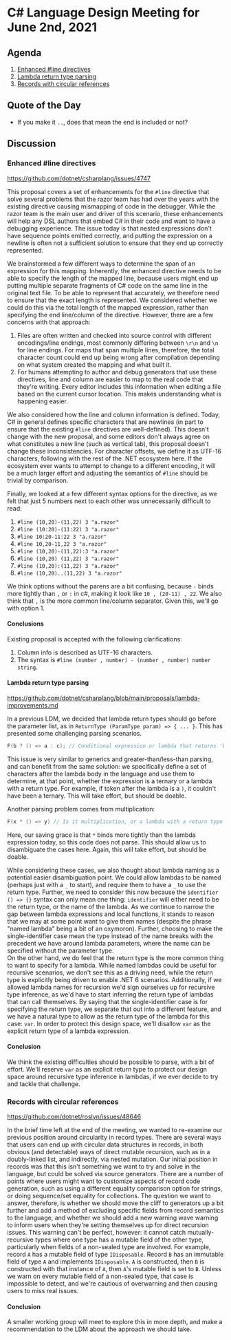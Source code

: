 # C# Language Design Meeting for June 2nd, 2021

## Agenda

1. [Enhanced #line directives](#enhanced-line-directives)
2. [Lambda return type parsing](#lambda-return-type-parsing)
3. [Records with circular references](#records-with-circular-references)

## Quote of the Day

* If you make it `..`, does that mean the end is included or not?

## Discussion

### Enhanced #line directives

https://github.com/dotnet/csharplang/issues/4747

This proposal covers a set of enhancements for the `#line` directive that solve several problems that the razor team has had over the years with
the existing directive causing mismapping of code in the debugger. While the razor team is the main user and driver of this scenario, these enhancements
will help any DSL authors that embed C# in their code and want to have a debugging experience. The issue today is that nested expressions don't have
sequence points emitted correctly, and putting the expression on a newline is often not a sufficient solution to ensure that they end up correctly
represented.

We brainstormed a few different ways to determine the span of an expression for this mapping. Inherently, the enhanced directive needs to be able to
specify the length of the mapped line, because users might end up putting multiple separate fragments of C# code on the same line in the original text
file. To be able to represent that accurately, we therefore need to ensure that the exact length is represented. We considered whether we could do this
via the total length of the mapped expression, rather than specifying the end line/column of the directive. However, there are a few concerns with that
approach:

1. Files are often written and checked into source control with different encodings/line endings, most commonly differing between `\r\n` and `\n` for
line endings. For maps that span multiple lines, therefore, the total character count could end up being wrong after compilation depending on what system
created the mapping and what built it.
2. For humans attempting to author and debug generators that use these directives, line and column are easier to map to the real code that they're writing.
Every editor includes this information when editing a file based on the current cursor location. This makes understanding what is happening easier.

We also considered how the line and column information is defined. Today, C# in general defines specific characters that are newlines (in part to ensure
that the existing `#line` directives are well-defined). This doesn't change with the new proposal, and some editors don't always agree on what constitutes
a new line (such as vertical tab), this proposal doesn't change these inconsistencies. For character offsets, we define it as UTF-16 characters, following
with the rest of the .NET ecosystem here. If the ecosystem ever wants to attempt to change to a different encoding, it will be a much larger effort and
adjusting the semantics of `#line` should be trivial by comparison.

Finally, we looked at a few different syntax options for the directive, as we felt that just 5 numbers next to each other was unnecessarily difficult to
read:

1. `#line (10,20)-(11,22) 3 "a.razor"`
2. `#line (10:20)-(11:22) 3 "a.razor"`
3. `#line 10:20-11:22 3 "a.razor"`
4. `#line 10,20-11,22 3 "a.razor"`
5. `#line (10,20)-(11,22):3 "a.razor"`
6. `#line (10,20) (11,22) 3 "a.razor"`
7. `#line (10,20):(11,22) 3 "a.razor"`
8. `#line (10,20)..(11,22) 3 "a.razor"`

We think options without the parens are a bit confusing, because `-` binds more tightly than `,` or `:` in c#, making it look like `10 , (20-11) , 22`.
We also think that `,` is the more common line/column separator. Given this, we'll go with option 1.

#### Conclusions

Existing proposal is accepted with the following clarifications:

1. Column info is described as UTF-16 characters.
2. The syntax is `#line (number , number) - (number , number) number string`.

#### Lambda return type parsing

https://github.com/dotnet/csharplang/blob/main/proposals/lambda-improvements.md

In a previous LDM, we decided that lambda return types should go before the parameter list, as in `ReturnType (ParamType param) => { ... }`. This has
presented some challenging parsing scenarios.

```cs
F(b ? () => a : c); // Conditional expression or lambda that returns 'b?'?
```

This issue is very similar to generics and greater-than/less-than parsing, and can benefit from the same solution: we specifically define a set of
characters after the lambda body in the language and use them to determine, at that point, whether the expression is a ternary or a lambda with a return
type. For example, if token after the lambda is a `)`, it couldn't have been a ternary. This will take effort, but should be doable.

Another parsing problem comes from multiplication:

```cs
F(x * () => y) // Is it multiplication, or a lambda with a return type of x*?
```

Here, our saving grace is that `*` binds more tightly than the lambda expression today, so this code does not parse. This should allow us to disambiguate
the cases here. Again, this will take effort, but should be doable.

While considering these cases, we also thought about lambda naming as a potential easier disambiguation point. We could allow lambdas to be named (perhaps
just with a `_` to start), and require them to have a `_` to use the return type. Further, we need to consider this now because the `identifier () => {}`
syntax can only mean one thing: `identifier` will either need to be the return type, or the name of the lambda. As we continue to narrow the gap between
lambda expressions and local functions, it stands to reason that we may at some point want to give them names (despite the phrase "named lambda" being a
bit of an oxymoron). Further, choosing to make the single-identifier case mean the type instead of the name breaks with the precedent we have around lambda
parameters, where the name can be specified without the parameter type.  
On the other hand, we do feel that the return type is the more common thing to want to specify for a lambda. While named lambdas could be useful for recursive
scenarios, we don't see this as a driving need, while the return type is explicitly being driven to enable .NET 6 scenarios. Additionally, if we allowed
lambda names for recursion we'd sign ourselves up for recursive type inference, as we'd have to start inferring the return type of lambdas that can call
themselves. By saying that the single-identifier case is for specifying the return type, we separate that out into a different feature, and we have a natural
type to allow as the return type of the lambda for this case: `var`. In order to protect this design space, we'll disallow `var` as the explicit return type
of a lambda expression.

#### Conclusion

We think the existing difficulties should be possible to parse, with a bit of effort. We'll reserve `var` as an explicit return type to protect our design
space around recursive type inference in lambdas, if we ever decide to try and tackle that challenge.

### Records with circular references

https://github.com/dotnet/roslyn/issues/48646

In the brief time left at the end of the meeting, we wanted to re-examine our previous position around circularity in record types. There are several ways
that users can end up with circular data structures in records, in both obvious (and detectable) ways of direct mutable recursion, such as in a doubly-linked
list, and indirectly, via nested mutation. Our initial position in records was that this isn't something we want to try and solve in the language, but could
be solved via source generators. There are a number of points where users might want to customize aspects of record code generation, such as using a different
equality comparison option for strings, or doing sequence/set equality for collections. The question we want to answer, therefore, is whether we should move
the cliff to generators up a bit further and add a method of excluding specific fields from record semantics to the language, and whether we should add a new
warning wave warning to inform users when they're setting themselves up for direct recursion issues. This warning can't be perfect, however: it cannot catch
mutually-recursive types where one type has a mutable field of the other type, particularly when fields of a non-sealed type are involved. For example, record
`A` has a mutable field of type `IDisposable`. Record `B` has an immutable field of type `A` and implements `IDisposable`. `A` is constructed, then `B` is
constructed with that instance of `A`, then `A`'s mutable field is set to `B`. Unless we warn on every mutable field of a non-sealed type, that case is
impossible to detect, and we're cautious of overwarning and then causing users to miss real issues.

#### Conclusion

A smaller working group will meet to explore this in more depth, and make a recommendation to the LDM about the approach we should take.
